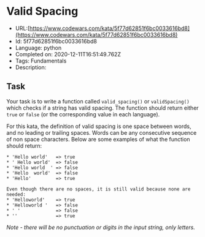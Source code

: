 # Valid Spacing

 - URL:[https://www.codewars.com/kata/5f77d62851f6bc0033616bd8](https://www.codewars.com/kata/5f77d62851f6bc0033616bd8)
 - Id: 5f77d62851f6bc0033616bd8
 - Language: python
 - Completed on: 2020-12-11T16:51:49.762Z
 - Tags: Fundamentals
 - Description:
## Task
Your task is to write a function called ```valid_spacing()``` or ```validSpacing()```  which checks if a string has valid spacing. The function should return either ```true``` or ```false``` (or the corresponding value in each language).  

For this kata, the definition of valid spacing is one space between words, and no leading or trailing spaces. Words can be any consecutive sequence of non space characters. Below are some examples of what the function should return:

```
* 'Hello world'   => true
* ' Hello world'  => false
* 'Hello world  ' => false
* 'Hello  world'  => false
* 'Hello'         => true

Even though there are no spaces, it is still valid because none are needed:
* 'Helloworld'    => true
* 'Helloworld '   => false
* ' '             => false
* ''              => true
```

*Note - there will be no punctuation or digits in the input string, only letters.*

